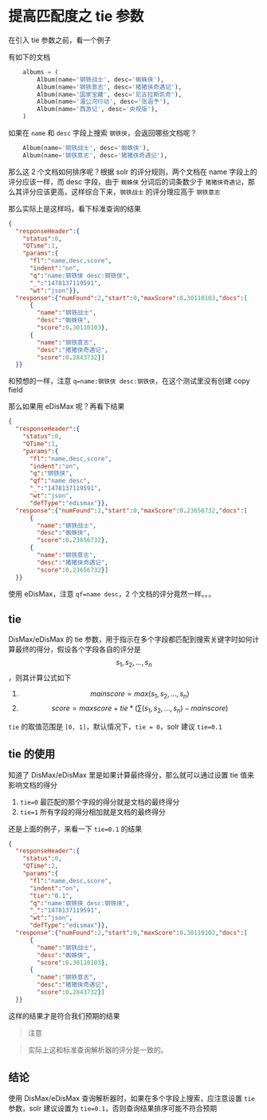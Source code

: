# 提高匹配度之 tie 参数

在引入 tie 参数之前，看一个例子

有如下的文档

```python
    albums = (
        Album(name='钢铁战士', desc='蜘蛛侠'),
        Album(name='钢铁意志', desc='猪猪侠奇遇记'),
        Album(name='国家宝藏', desc='尼古拉斯凯奇'),
        Album(name='湄公河行动', desc='张涵予'),
        Album(name='西游记', desc='央视版'),
    )
```

如果在 `name` 和 `desc` 字段上搜索 `钢铁侠`，会返回哪些文档呢？

```python
    Album(name='钢铁战士', desc='蜘蛛侠'),
    Album(name='钢铁意志', desc='猪猪侠奇遇记'),
```

那么这 2 个文档如何排序呢？根据 solr 的评分规则，两个文档在 name 字段上的评分应该一样，而 desc 字段，由于 `蜘蛛侠` 分词后的词条数少于 `猪猪侠奇遇记`，那么其评分应该更高，这样综合下来，`钢铁战士` 的评分理应高于 `钢铁意志`

那么实际上是这样吗，看下标准查询的结果

```json
{
  "responseHeader":{
    "status":0,
    "QTime":1,
    "params":{
      "fl":"name,desc,score",
      "indent":"on",
      "q":"name:钢铁侠 desc:钢铁侠",
      "_":"1478137119591",
      "wt":"json"}},
  "response":{"numFound":2,"start":0,"maxScore":0.30110103,"docs":[
      {
        "name":"钢铁战士",
        "desc":"蜘蛛侠",
        "score":0.30110103},
      {
        "name":"钢铁意志",
        "desc":"猪猪侠奇遇记",
        "score":0.2843732}]
  }}
```

和预想的一样，注意 `q=name:钢铁侠 desc:钢铁侠`，在这个测试里没有创建 copy field

那么如果用 eDisMax 呢？再看下结果

```json
{
  "responseHeader":{
    "status":0,
    "QTime":1,
    "params":{
      "fl":"name,desc,score",
      "indent":"on",
      "q":"钢铁侠",
      "qf":"name desc",
      "_":"1478137119591",
      "wt":"json",
      "defType":"edismax"}},
  "response":{"numFound":2,"start":0,"maxScore":0.23656732,"docs":[
      {
        "name":"钢铁战士",
        "desc":"蜘蛛侠",
        "score":0.23656732},
      {
        "name":"钢铁意志",
        "desc":"猪猪侠奇遇记",
        "score":0.23656732}]
  }}
```

使用 eDisMax，注意 `qf=name desc`，2 个文档的评分竟然一样。。。

## tie

DisMax/eDisMax 的 tie 参数，用于指示在多个字段都匹配到搜索关键字时如何计算最终的得分，假设各个字段各自的评分是 $$s_1,s_2,\ldots,s_n$$，则其计算公式如下

1. $$mainscore = max(s_1, s_2, \ldots , s_n)$$
2. $$score = maxscore + tie * (\sum(s_1, s_2, \ldots , s_n) - mainscore)$$

`tie` 的取值范围是 `[0, 1]`，默认情况下，`tie = 0`，solr 建议 `tie=0.1`

## tie 的使用

知道了 DisMax/eDisMax 里是如果计算最终得分，那么就可以通过设置 tie 值来影响文档的得分

1. `tie=0` 最匹配的那个字段的得分就是文档的最终得分
2. `tie=1` 所有字段的得分相加就是文档的最终得分

还是上面的例子，来看一下 `tie=0.1` 的结果

```json
{
  "responseHeader":{
    "status":0,
    "QTime":2,
    "params":{
      "fl":"name,desc,score",
      "indent":"on",
      "tie":"0.1",
      "q":"name:钢铁侠 desc:钢铁侠",
      "_":"1478137119591",
      "wt":"json",
      "defType":"edismax"}},
  "response":{"numFound":2,"start":0,"maxScore":0.30110103,"docs":[
      {
        "name":"钢铁战士",
        "desc":"蜘蛛侠",
        "score":0.30110103},
      {
        "name":"钢铁意志",
        "desc":"猪猪侠奇遇记",
        "score":0.2843732}]
  }}
```

这样的结果才是符合我们预期的结果

> 注意

> 实际上这和标准查询解析器的评分是一致的。

## 结论

使用 DisMax/eDisMax 查询解析器时，如果在多个字段上搜索，应注意设置 `tie` 参数，solr 建议设置为 `tie=0.1`，否则查询结果排序可能不符合预期